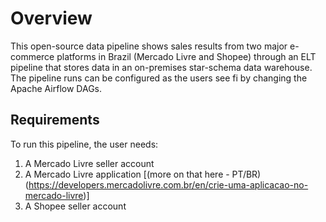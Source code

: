 # Overview
This open-source data pipeline shows sales results from two major e-commerce platforms in Brazil (Mercado Livre and Shopee) through an ELT pipeline that stores data in an on-premises star-schema data warehouse. 
The pipeline runs can be configured as the users see fi by changing the Apache Airflow DAGs.

## Requirements
To run this pipeline, the user needs:
1. A Mercado Livre seller account
2. A Mercado Livre application [(more on that here - PT/BR) (https://developers.mercadolivre.com.br/en/crie-uma-aplicacao-no-mercado-livre)]
3. A Shopee seller account
